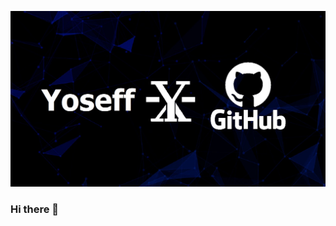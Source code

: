 ![Design and Development](https://github.com/Yoseff-X-GitHub/Yoseff-X-GitHub/blob/main/GitHub%20Banner%201.jpg)
### Hi there 👋

<!--
**Yoseff-X-GitHub/Yoseff-X-GitHub** is a ✨ _special_ ✨ repository because its `README.md` (this file) appears on your GitHub profile.

Here are some ideas to get you started:

- 🔭 I’m currently working on ...
- 🌱 I’m currently learning ...
- 👯 I’m looking to collaborate on ...
- 🤔 I’m looking for help with ...
- 💬 Ask me about ...
- 📫 How to reach me: ...
- 😄 Pronouns: ...
- ⚡ Fun fact: ...
-->
